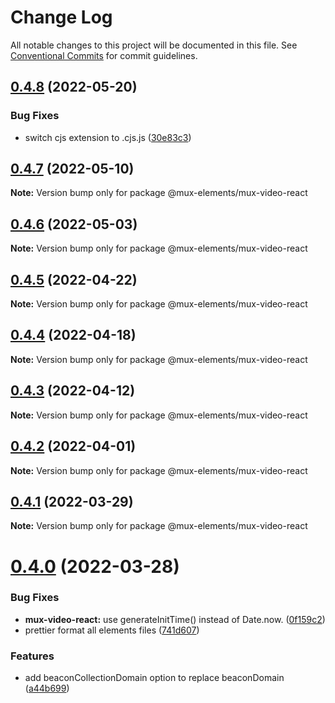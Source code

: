 # Change Log

All notable changes to this project will be documented in this file.
See [Conventional Commits](https://conventionalcommits.org) for commit guidelines.

## [0.4.8](https://github.com/muxinc/elements/compare/@mux-elements/mux-video-react@0.4.7...@mux-elements/mux-video-react@0.4.8) (2022-05-20)

### Bug Fixes

- switch cjs extension to .cjs.js ([30e83c3](https://github.com/muxinc/elements/commit/30e83c3ce0bd9bfda4817c30ffe0921e425619e4))

## [0.4.7](https://github.com/muxinc/elements/compare/@mux-elements/mux-video-react@0.4.6...@mux-elements/mux-video-react@0.4.7) (2022-05-10)

**Note:** Version bump only for package @mux-elements/mux-video-react

## [0.4.6](https://github.com/muxinc/elements/compare/@mux-elements/mux-video-react@0.4.5...@mux-elements/mux-video-react@0.4.6) (2022-05-03)

**Note:** Version bump only for package @mux-elements/mux-video-react

## [0.4.5](https://github.com/muxinc/elements/compare/@mux-elements/mux-video-react@0.4.4...@mux-elements/mux-video-react@0.4.5) (2022-04-22)

**Note:** Version bump only for package @mux-elements/mux-video-react

## [0.4.4](https://github.com/muxinc/elements/compare/@mux-elements/mux-video-react@0.4.3...@mux-elements/mux-video-react@0.4.4) (2022-04-18)

**Note:** Version bump only for package @mux-elements/mux-video-react

## [0.4.3](https://github.com/muxinc/elements/compare/@mux-elements/mux-video-react@0.4.2...@mux-elements/mux-video-react@0.4.3) (2022-04-12)

**Note:** Version bump only for package @mux-elements/mux-video-react

## [0.4.2](https://github.com/muxinc/elements/compare/@mux-elements/mux-video-react@0.4.1...@mux-elements/mux-video-react@0.4.2) (2022-04-01)

**Note:** Version bump only for package @mux-elements/mux-video-react

## [0.4.1](https://github.com/muxinc/elements/compare/@mux-elements/mux-video-react@0.4.0...@mux-elements/mux-video-react@0.4.1) (2022-03-29)

**Note:** Version bump only for package @mux-elements/mux-video-react

# [0.4.0](https://github.com/muxinc/elements/compare/@mux-elements/mux-video-react@0.3.0...@mux-elements/mux-video-react@0.4.0) (2022-03-28)

### Bug Fixes

- **mux-video-react:** use generateInitTime() instead of Date.now. ([0f159c2](https://github.com/muxinc/elements/commit/0f159c233244404faec13e61f1dbbd8b7c4adc81))
- prettier format all elements files ([741d607](https://github.com/muxinc/elements/commit/741d607521ca9578cfad9f0a9216a6565b4c56a1))

### Features

- add beaconCollectionDomain option to replace beaconDomain ([a44b699](https://github.com/muxinc/elements/commit/a44b699ae3138590b9d953f693f95971694658df))
